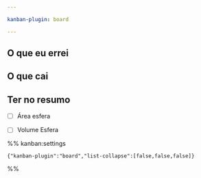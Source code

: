 ```yaml
---

kanban-plugin: board

---
```


## O que eu errei



## O que cai



## Ter no resumo

- [ ] Área esfera
- [ ] Volume Esfera




%% kanban:settings
```
{"kanban-plugin":"board","list-collapse":[false,false,false]}
```
%%